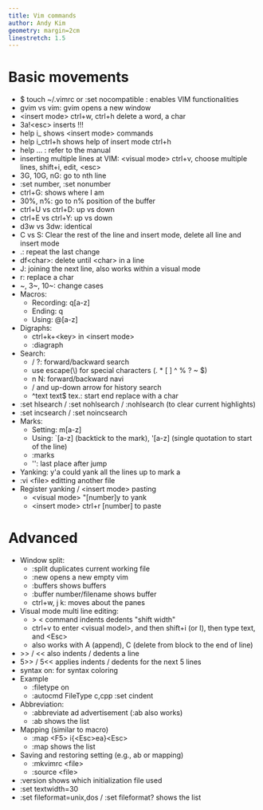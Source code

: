 ```yaml
---
title: Vim commands
author: Andy Kim
geometry: margin=2cm
linestretch: 1.5
---
```


# Basic movements

* $ touch ~/.vimrc or :set nocompatible : enables VIM functionalities
* gvim vs vim: gvim opens a new window
* \<insert mode\> ctrl+w, ctrl+h delete a word, a char
* 3a!\<esc\> inserts !!!
* help i\_ shows \<insert mode\> commands
* help i\_ctrl+h shows help of insert mode ctrl+h
* help ... : refer to the manual
* inserting multiple lines at VIM: \<visual mode\> ctrl+v, choose multiple lines, shift+i, edit, \<esc\>
* 3G, 10G, nG: go to nth line
* :set number, :set nonumber 
* ctrl+G: shows where I am
* 30%, n%: go to n% position of the buffer
* ctrl+U vs ctrl+D: up vs down
* ctrl+E vs ctrl+Y: up vs down
* d3w vs 3dw: identical
* C vs S: Clear the rest of the line and insert mode, delete all line and insert mode
* .: repeat the last change 
* df\<char\>: delete until \<char\> in a line
* J: joining the next line, also works within a visual mode
* r: replace a char
* ~, 3~, 10~: change cases
* Macros:
    - Recording: q[a\-z]
    - Ending: q
    - Using: @[a\-z]
* Digraphs: 
    - ctrl+k+\<key\> in \<insert mode\>
    - :diagraph 
* Search: 
    - / ?: forward/backward search
    - use escape(\\) for special characters (\. \* \[ \] \^ \% \? \~ \$)
    - n N: forward/backward navi
    - / and up\-down arrow for history search
    - ^text text$ tex.: start end replace with a char
* :set hlsearch / :set nohlsearch / :nohlsearch (to clear current highlights)
* :set incsearch / :set noincsearch
* Marks: 
    - Setting: m[a\-z]
    - Using: \`[a\-z] (backtick to the mark), '[a\-z] (single quotation to start of the line)
    - :marks 
    - '': last place after jump
* Yanking: y'a could yank all the lines up to mark a
* :vi \<file\> editting another file
* Register yanking / \<insert mode\> pasting
    - \<visual mode\> "[number]y to yank
    - \<insert mode\> ctrl+r [number] to paste

# Advanced

* Window split: 
    - :split duplicates current working file
    - :new opens a new empty vim
    - :buffers shows buffers 
    - :buffer number/filename shows buffer
    - ctrl+w, j k: moves about the panes
* Visual mode multi line editing: 
    - \> \< command indents dedents "shift width"
    - ctrl+v to enter \<visual model\>, and then shift+i (or I), then type text, and \<Esc\>
    - also works with A (append), C (delete from block to the end of line)
* \>\> / \<\< also indents / dedents a line
* 5\>\> / 5\<\< applies indents / dedents for the next 5 lines
* syntax on: for syntax coloring
* Example 
    - :filetype on
    - :autocmd FileType c,cpp :set cindent
* Abbreviation:
    - :abbreviate ad advertisement (:ab also works)
    - :ab shows the list
* Mapping (similar to macro) 
    - :map \<F5\> i{\<Esc\>ea}\<Esc\>
    - :map shows the list 
* Saving and restoring setting (e.g., ab or mapping)
    - :mkvimrc \<file\>
    - :source \<file\>
* :version shows which initialization file used
* :set textwidth=30
* :set fileformat=unix,dos / :set fileformat? shows the list

